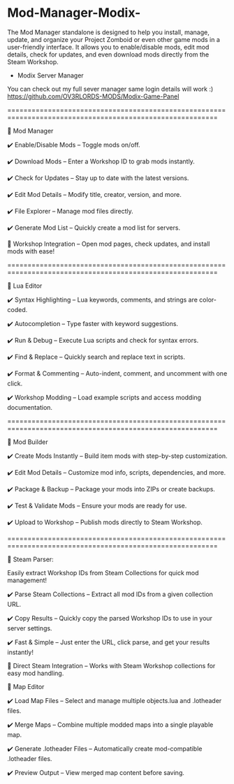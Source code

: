 # Mod-Manager-Modix-
The Mod Manager standalone is designed to help you install, manage, update, and organize your Project Zomboid or even other game mods in a user-friendly interface. It allows you to enable/disable mods, edit mod details, check for updates, and even download mods directly from the Steam Workshop.

- Modix Server Manager 

You can check out my full sever manager same login details will work :)
https://github.com/OV3RLORDS-MODS/Modix-Game-Panel

==========================================================================================================

🔹 Mod Manager 

✔️ Enable/Disable Mods – Toggle mods on/off.

✔️ Download Mods – Enter a Workshop ID to grab mods instantly.

✔️ Check for Updates – Stay up to date with the latest versions.

✔️ Edit Mod Details – Modify title, creator, version, and more.

✔️ File Explorer – Manage mod files directly.

✔️ Generate Mod List – Quickly create a mod list for servers.

🔗 Workshop Integration – Open mod pages, check updates, and install mods with ease!

==========================================================================================================

🔹 Lua Editor 

✔️ Syntax Highlighting – Lua keywords, comments, and strings are color-coded.

✔️ Autocompletion – Type faster with keyword suggestions.

✔️ Run & Debug – Execute Lua scripts and check for syntax errors.

✔️ Find & Replace – Quickly search and replace text in scripts.

✔️ Format & Commenting – Auto-indent, comment, and uncomment with one click.

✔️ Workshop Modding – Load example scripts and access modding documentation.

==========================================================================================================

🔹 Mod Builder

✔️ Create Mods Instantly – Build item mods with step-by-step customization.

✔️ Edit Mod Details – Customize mod info, scripts, dependencies, and more.

✔️ Package & Backup – Package your mods into ZIPs or create backups.

✔️ Test & Validate Mods – Ensure your mods are ready for use.

✔️ Upload to Workshop – Publish mods directly to Steam Workshop.

==========================================================================================================

🔹 Steam Parser:

Easily extract Workshop IDs from Steam Collections for quick mod management!

✔️ Parse Steam Collections – Extract all mod IDs from a given collection URL.

✔️ Copy Results – Quickly copy the parsed Workshop IDs to use in your server settings.

✔️ Fast & Simple – Just enter the URL, click parse, and get your results instantly!

🔗 Direct Steam Integration – Works with Steam Workshop collections for easy mod handling.

🔹 Map Editor 

✔️ Load Map Files – Select and manage multiple objects.lua and .lotheader files.

✔️ Merge Maps – Combine multiple modded maps into a single playable map.

✔️ Generate .lotheader Files – Automatically create mod-compatible .lotheader files.

✔️ Preview Output – View merged map content before saving.
